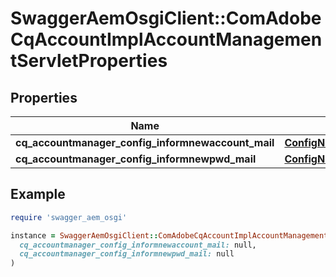 # SwaggerAemOsgiClient::ComAdobeCqAccountImplAccountManagementServletProperties

## Properties

| Name | Type | Description | Notes |
| ---- | ---- | ----------- | ----- |
| **cq_accountmanager_config_informnewaccount_mail** | [**ConfigNodePropertyString**](ConfigNodePropertyString.md) |  | [optional] |
| **cq_accountmanager_config_informnewpwd_mail** | [**ConfigNodePropertyString**](ConfigNodePropertyString.md) |  | [optional] |

## Example

```ruby
require 'swagger_aem_osgi'

instance = SwaggerAemOsgiClient::ComAdobeCqAccountImplAccountManagementServletProperties.new(
  cq_accountmanager_config_informnewaccount_mail: null,
  cq_accountmanager_config_informnewpwd_mail: null
)
```

